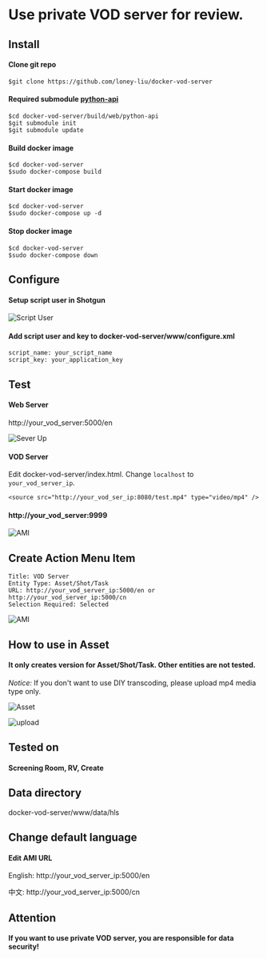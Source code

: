 # Use private VOD server for review.

## Install

#### Clone git repo

```
$git clone https://github.com/loney-liu/docker-vod-server
```

#### Required submodule [python-api](https://github.com/shotgunsoftware/python-api)

```
$cd docker-vod-server/build/web/python-api
$git submodule init
$git submodule update
```

#### Build docker image

```
$cd docker-vod-server
$sudo docker-compose build
```

#### Start docker image

```
$cd docker-vod-server
$sudo docker-compose up -d
```

#### Stop docker image

```
$cd docker-vod-server
$sudo docker-compose down
```

## Configure

#### Setup script user in Shotgun

![Script User](https://github.com/loney-liu/docker-vod-server/blob/master/demo/ScriptUser.jpg)

#### Add script user and key to docker-vod-server/www/configure.xml

```
script_name: your_script_name
script_key: your_application_key
```

## Test 

#### Web Server

http://your_vod_server:5000/en

![Sever Up](https://github.com/loney-liu/docker-vod-server/blob/master/demo/Server_is_up.jpg)


#### VOD Server

Edit docker-vod-server/index.html. Change `localhost` to `your_vod_server_ip`.

```
<source src="http://your_vod_ser_ip:8080/test.mp4" type="video/mp4" />
```

#### http://your_vod_server:9999

![AMI](https://github.com/loney-liu/docker-vod-server/blob/master/demo/Live_Streaming.jpg)

## Create Action Menu Item

```
Title: VOD Server
Entity Type: Asset/Shot/Task
URL: http://your_vod_server_ip:5000/en or http://your_vod_server_ip:5000/cn 
Selection Required: Selected
```

![AMI](https://github.com/loney-liu/docker-vod-server/blob/master/demo/Action_Menu_Items.jpg)

## How to use in Asset

#### It only creates version for Asset/Shot/Task. Other entities are not tested.

*Notice:* If you don't want to use DIY transcoding, please upload mp4 media type only.

![Asset](https://github.com/loney-liu/docker-vod-server/blob/master/demo/Asset.jpg)

![upload](https://github.com/loney-liu/docker-vod-server/blob/master/demo/Uploader.jpg)

## Tested on

#### Screening Room, RV, Create

## Data directory

docker-vod-server/www/data/hls

## Change default language

#### Edit AMI URL

English: http://your_vod_server_ip:5000/en

中文: http://your_vod_server_ip:5000/cn

## Attention

#### If you want to use private VOD server, you are responsible for data security!